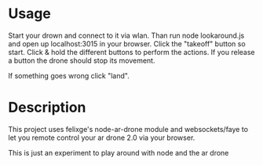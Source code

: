 Usage
========
Start your drown and connect to it via wlan. Than run node lookaround.js and open up localhost:3015 in your browser.
Click the "takeoff" button so start. Click & hold the different buttons to perform the actions. If you release a button the drone should stop its movement.

If something goes wrong click "land".


Description
=========
This project uses felixge's node-ar-drone module and websockets/faye to let you remote control your ar drone 2.0 via your browser.

This is just an experiment to play around with node and the ar drone